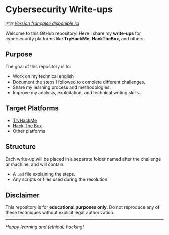 # Cybersecurity Write-ups

*🇫🇷 [Version française disponible ici](README_FR.md)*

Welcome to this GitHub repository! Here I share my **write-ups** for cybersecurity platforms like **TryHackMe**, **HackTheBox**, and others.

## Purpose
The goal of this repository is to:
- Work on my technical english
- Document the steps I followed to complete different challenges.
- Share my learning process and methodologies.
- Improve my analysis, exploitation, and technical writing skills.

## Target Platforms
- [TryHackMe](https://tryhackme.com)
- [Hack The Box](https://hackthebox.com)
- Other platforms

## Structure
Each write-up will be placed in a separate folder named after the challenge or machine, and will contain:
- A `.md` file explaining the steps.
- Any scripts or files used during the resolution.

## Disclaimer
This repository is for **educational purposes only**. Do not reproduce any of these techniques without explicit legal authorization.

---

*Happy learning and (ethical) hacking!*
